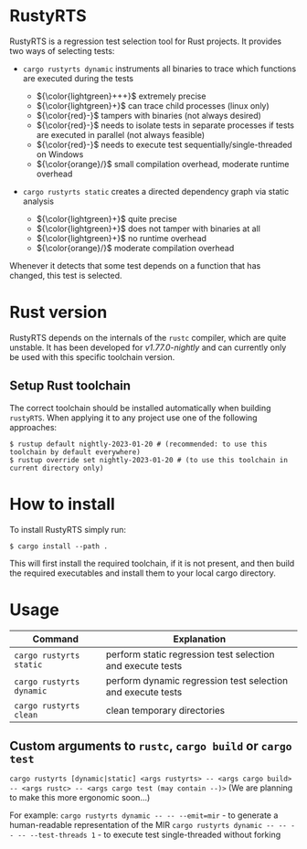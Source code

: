 # RustyRTS

RustyRTS is a regression test selection tool for Rust projects.
It provides two ways of selecting tests:

- `cargo rustyrts dynamic` instruments all binaries to trace which functions are executed during the tests
  - ${\color{lightgreen}+++}$ extremely precise
  - ${\color{lightgreen}+}$ can trace child processes (linux only)
  - ${\color{red}-}$ tampers with binaries (not always desired)
  - ${\color{red}-}$ needs to isolate tests in separate processes if tests are executed in parallel (not always feasible)
  - ${\color{red}-}$ needs to execute test sequentially/single-threaded on Windows
  - ${\color{orange}/}$ small compilation overhead, moderate runtime overhead

- `cargo rustyrts static` creates a directed dependency graph via static analysis
  - ${\color{lightgreen}+}$ quite precise
  - ${\color{lightgreen}+}$ does not tamper with binaries at all
  - ${\color{lightgreen}+}$ no runtime overhead
  - ${\color{orange}/}$ moderate compilation overhead

Whenever it detects that some test depends on a function that has changed, this test is selected.

# Rust version
RustyRTS depends on the internals of the `rustc` compiler, which are quite unstable.
It has been developed for *v1.77.0-nightly* and can currently only be used with this specific toolchain version. 

## Setup Rust toolchain
The correct toolchain should be installed automatically when building `rustyRTS`.
When applying it to any project use one of the following approaches:
```
$ rustup default nightly-2023-01-20 # (recommended: to use this toolchain by default everywhere)
$ rustup override set nightly-2023-01-20 # (to use this toolchain in current directory only)
```

# How to install
To install RustyRTS simply run:
```
$ cargo install --path .
```
This will first install the required toolchain, if it is not present, and then build the required executables and install them to your local cargo directory.

# Usage
| Command  | Explanation |
| -------- | ----------- |
| `cargo rustyrts static` | perform static regression test selection and execute tests |
| `cargo rustyrts dynamic` | perform dynamic regression test selection and execute tests |
| `cargo rustyrts clean` | clean temporary directories |

## Custom arguments to `rustc`, `cargo build` or `cargo test`
`cargo rustyrts [dynamic|static] <args rustyrts> -- <args cargo build> -- <args rustc> -- <args cargo test (may contain --)>`
(We are planning to make this more ergonomic soon...)

For example:
`cargo rustyrts dynamic -- -- --emit=mir` - to generate a human-readable representation of the MIR
`cargo rustyrts dynamic -- -- -- -- --test-threads 1` - to execute test single-threaded without forking
